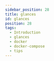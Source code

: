```yaml
---
sidebar_position: 28
title: glances
id: glances
position: 28
tags:
  - Introduction
  - glances
  - docker
  - docker-compose
  - tips
---
```

